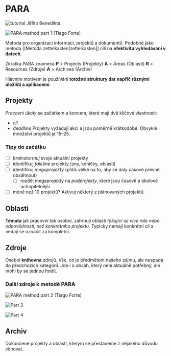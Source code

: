 # PARA

![tutorial Jiřího Benedikta](https://www.youtube.com/watch?v=lz6v4TDje-U)

![PARA method part 1 (Tiago Forte)](https://www.youtube.com/watch?v=T6Mfl1OywM8)

Metoda pro organizaci informací, projektů a dokumentů. Podobně jako metoda [[Metoda zettelkasten|zettelkasten]] cílí na **efektivitu vyhledávání v datech**.

Zkratka PARA znamená
**P** > Projects (Projekty)
**A** > Areas (Oblasti)
**R** > Resources (Zdroje)
**A** > Archives (Archiv)

Hlavním motivem je používání **totožné struktury dat** **napříč různými úložišti a aplikacemi**.

## Projekty
*Pracovní úkoly* se začátkem a koncem, které mají dvě klíčové vlastnosti:
- *cíl*
- *deadline*
Projekty vyžadují akci a jsou poměrně krátkodobé. Obvyklé množství projektů je 15–25.

### Tipy do začátku
- [ ] *brainstormuj* svoje aktuální projekty
- [ ] identifikuj *falešné* projekty (sny, koníčky, oblasti)
- [ ] identifikuj *megaprojekty* (příliš velké na to, aby se daly časově přesně obsáhnout)
	- [ ] rozděl megaprojekty na *podprojekty*, které jsou časově a úkolově uchopitelnější
- [ ] méně než 10 projektů? Aktivuj některý z plánovaných projektů.
## Oblasti
**Témata** jak pracovní tak osobní, zahrnují oblastí *týkající se více role nebo odpovědnosti, než konkrétního projektu*. Typicky nemají konkrétní cíl a nedají se označit za kompletní.
## Zdroje
Osobní **knihovna** zdrojů. Vše, co je předmětem našeho zájmu, ale nespadá do předchozích kategorií. Jde i o obsah, který není aktuálně potřebný, ale mohl by se jednou hodit.

### Další zdroje k metodě PARA
![PARA method part 2 (Tiago Forte)](https://www.youtube.com/watch?v=anexySaCsgU)

![Part 3](https://www.youtube.com/watch?v=MyWmGDnWhjE)

![Part 4](https://www.youtube.com/watch?v=fioLhb1U4J0)

## Archiv
Dokončené projekty a oblasti, kterým se přestaneme z nějakého důvodu věnovat.
